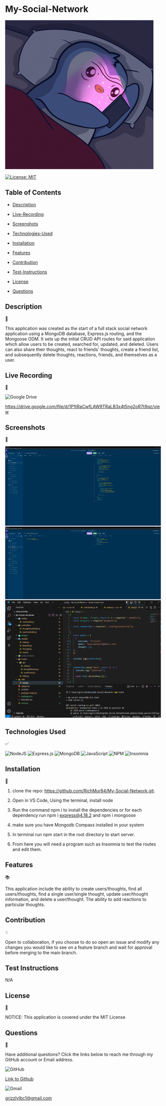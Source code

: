 # My-Social-Network
![Alt text](images/social.gif)

[![License: MIT](https://img.shields.io/badge/License-MIT-yellow.svg)](https://opensource.org/licenses/MIT)

## Table of Contents

- [Description](#description)

- [Live-Recording](#live-recording)

- [Screenshots](#screenshots)

- [Technologies-Used](#technologies-used)

- [Installation](#installation)

- [Features](#features)

- [Contribution](#contribution)

- [Test-Instructions](#test-instructions)

- [License](#license)

- [Questions](#questions)

## Description
📝

This application was created as the start of a full stack social network application using a MongoDB database, Express.js routing, and the Mongoose ODM. It sets up the initial CRUD API routes for said application which allow users to be created, searched for, updated, and deleted. Users can also share their thoughts, react to friends' thoughts, create a friend list, and subsequently delete thoughts, reactions, friends, and themselves as a user. 

## Live Recording
📼

![Google Drive](https://img.shields.io/badge/Google%20Drive-4285F4?style=for-the-badge&logo=googledrive&logoColor=white)

https://drive.google.com/file/d/1P1tRaCwfLAW9TRaLB3x4t5ng2oR7t9qz/view

## Screenshots
📸

![Alt text](images/Screenshot.png)
<br>
![Alt text](images/Screenshot2.png)
<br>
![Alt text](images/Screenshot3.png)

## Technologies Used
✅

![NodeJS](https://img.shields.io/badge/node.js-6DA55F?style=for-the-badge&logo=node.js&logoColor=white)
![Express.js](https://img.shields.io/badge/express.js-%23404d59.svg?style=for-the-badge&logo=express&logoColor=%2361DAFB)
![MongoDB](https://img.shields.io/badge/MongoDB-%234ea94b.svg?style=for-the-badge&logo=mongodb&logoColor=white)
![JavaScript](https://img.shields.io/badge/javascript-%23323330.svg?style=for-the-badge&logo=javascript&logoColor=%23F7DF1E)
![NPM](https://img.shields.io/badge/NPM-%23CB3837.svg?style=for-the-badge&logo=npm&logoColor=white)
![Insomnia](https://img.shields.io/badge/Insomnia-black?style=for-the-badge&logo=insomnia&logoColor=5849BE)

## Installation
💾

1. clone the repo: https://github.com/RichMur84/My-Social-Network.git.

2. Open in VS Code, Using the terminal, install node

3. Run the command npm i to install the dependencies or for each dependency run npm i express@4.18.2 and npm i mongoose

4. make sure you have Mongodb Compass installed in your system

5. In terminal run npm start in the root directory to start server.

6. From here you will need a program such as Insomnia to test the routes and edit them.

## Features
📚

This application include the ability to create users/thoughts, find all users/thoughts, find a single user/single thought, update user/thought information, and delete a user/thought. The ability to add reactions to particular thoughts.

## Contribution
💡

Open to collaboration, if you choose to do so open an issue and modify any changes you would like to see on a feature branch and wait for approval before merging to the main branch.

## Test Instructions
N/A

## License
📌

NOTICE: This application is covered under the MIT License

## Questions

👥

Have additional questions? Click the links below to reach me through my GitHub account or Email address.

![GitHub](https://img.shields.io/badge/github-%23121011.svg?style=for-the-badge&logo=github&logoColor=white)

[Link to Github](https://github.com/RichMur84)

![Gmail](https://img.shields.io/badge/Gmail-D14836?style=for-the-badge&logo=gmail&logoColor=white)

<a href="mailto:grizzlylbc1@gmail.com">grizzlylbc1@gmail.com</a>
